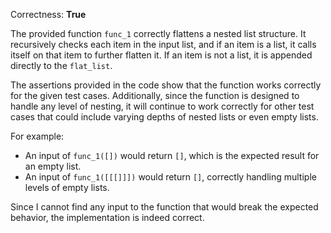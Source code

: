 Correctness: **True**

The provided function `func_1` correctly flattens a nested list structure. It recursively checks each item in the input list, and if an item is a list, it calls itself on that item to further flatten it. If an item is not a list, it is appended directly to the `flat_list`. 

The assertions provided in the code show that the function works correctly for the given test cases. Additionally, since the function is designed to handle any level of nesting, it will continue to work correctly for other test cases that could include varying depths of nested lists or even empty lists. 

For example:
- An input of `func_1([])` would return `[]`, which is the expected result for an empty list.
- An input of `func_1([[[]]])` would return `[]`, correctly handling multiple levels of empty lists.

Since I cannot find any input to the function that would break the expected behavior, the implementation is indeed correct.